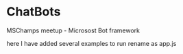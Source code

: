 # ChatBots
MSChamps meetup - Microsost Bot framework

here I have added several examples
to run rename as app.js
